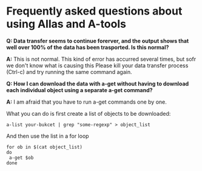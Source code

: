 # Frequently asked questions about using Allas and A-tools

**Q: Data transfer seems to continue forerver,
and the output shows that well over 100% of the data has been trasported. Is this normal?**

**A:** This is not normal. This kind of error has accurred several times, but sofr we don't know what is causing this
Please kill your data transfer process (Ctrl-c) and try running the same command again.


**Q: How I can download the data with a-get without having to download each individual object using a separate a-get command?**

**A:** I am afraid that you have to run a-get commands one by one.

What you can do is first create a list of objects
to be downloaded:
```text
a-list your-bukcet | grep "some-regexp" > object_list
```
And then use the list in a for loop
```text
for ob in $(cat object_list)
do
 a-get $ob
done
```
